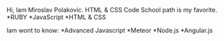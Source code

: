Hi, Iam Miroslav Polakovic.
HTML & CSS  Code School path is my favorite.
*RUBY
*JavaScript
*HTML & CSS

Iam wont to know:
*Advanced Javascript
*Meteor
*Node.js
*Angular.js

